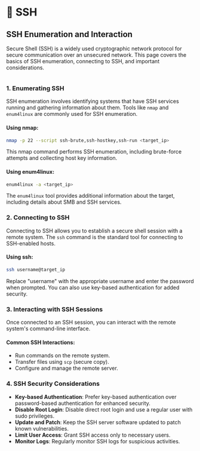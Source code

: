 # 🔑 SSH

## SSH Enumeration and Interaction

Secure Shell (SSH) is a widely used cryptographic network protocol for secure communication over an unsecured network. This page covers the basics of SSH enumeration, connecting to SSH, and important considerations.

<figure><img src="https://www.hostinger.com/tutorials/wp-content/uploads/sites/2/2017/07/symmetric-encryption-ssh-tutorial.jpg" alt=""><figcaption></figcaption></figure>

### **1. Enumerating SSH**

SSH enumeration involves identifying systems that have SSH services running and gathering information about them. Tools like `nmap` and `enum4linux` are commonly used for SSH enumeration.

#### **Using nmap:**

```bash
nmap -p 22 --script ssh-brute,ssh-hostkey,ssh-run <target_ip>
```

This nmap command performs SSH enumeration, including brute-force attempts and collecting host key information.

#### **Using enum4linux:**

```bash
enum4linux -a <target_ip>
```

The `enum4linux` tool provides additional information about the target, including details about SMB and SSH services.

### **2. Connecting to SSH**

Connecting to SSH allows you to establish a secure shell session with a remote system. The `ssh` command is the standard tool for connecting to SSH-enabled hosts.

#### **Using ssh:**

```bash
ssh username@target_ip
```

Replace "username" with the appropriate username and enter the password when prompted. You can also use key-based authentication for added security.

### **3. Interacting with SSH Sessions**

Once connected to an SSH session, you can interact with the remote system's command-line interface.

#### **Common SSH Interactions:**

* Run commands on the remote system.
* Transfer files using `scp` (secure copy).
* Configure and manage the remote server.

### **4. SSH Security Considerations**

* **Key-based Authentication**: Prefer key-based authentication over password-based authentication for enhanced security.
* **Disable Root Login**: Disable direct root login and use a regular user with sudo privileges.
* **Update and Patch**: Keep the SSH server software updated to patch known vulnerabilities.
* **Limit User Access**: Grant SSH access only to necessary users.
* **Monitor Logs**: Regularly monitor SSH logs for suspicious activities.
